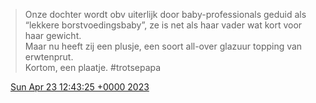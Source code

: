 > Onze dochter wordt obv uiterlijk door baby\-professionals geduid als “lekkere borstvoedingsbaby”, ze is net als haar vader wat kort voor haar gewicht\.  
> Maar nu heeft zij een plusje, een soort all\-over glazuur topping van erwtenprut\.   
> Kortom, een plaatje\. \#trotsepapa

<img src="../../media/tweet.ico" width="12" /> [Sun Apr 23 12:43:25 +0000 2023](https://twitter.com/DromerDenker/status/1650118173830594561)